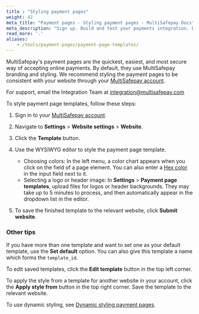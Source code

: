 ```yaml
---
title : "Styling payment pages"
weight: 42
meta_title: "Payment pages - Styling payment pages - MultiSafepay Docs"
meta_description: "Sign up. Build and test your payments integration. Explore our products and services. Use our API Reference, SDKs, and wrappers. Get support."
read_more: '.'
aliases:
    - /tools/payment-pages/payment-page-templates/
---
```

MultiSafepay's payment pages are the quickest, easiest, and most secure way of accepting online payments. By default, they use MultiSafepay branding and styling. We recommend styling the payment pages to be consistent with your website through your [MultiSafepay account](https://merchant.multisafepay.com).

For support, email the Integration Team at <integration@multisafepay.com>

To style payment page templates, follow these steps:

1. Sign in to your [MultiSafepay account](https://merchant.multisafepay.com).
2. Navigate to **Settings** > **Website settings** > **Website**.
3. Click the **Template** button. 
4. Use the WYSIWYG editor to style the payment page template.
    - Choosing colors: In the left menu, a color chart appears when you click on the field of a page element. You can also enter a [Hex color](https://www.w3schools.com/colors/colors_picker.asp) in the input field next to it.
    - Selecting a logo or header image: In **Settings** > **Payment page templates**, upload files for logos or header backgrounds. They may take up to 5 minutes to process, and then automatically appear in the dropdown list in the editor.

5. To save the finished template to the relevant website, click **Submit website**. 

### Other tips
If you have more than one template and want to set one as your default template, use the **Set default** option. You can also give this template a name which forms the `template_id`. 

To edit saved templates, click the **Edit template** button in the top left corner.

To apply the style from a template for another website in your account, click the **Apply style from** button in the top right corner. Save the template to the relevant website.

To use dynamic styling, see [Dynamic styling payment pages](/payments/checkout/payment-pages/dynamic-styling-payment-pages/).
